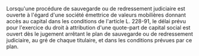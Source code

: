   
Lorsqu'une procédure de sauvegarde ou de redressement judiciaire est ouverte à l'égard d'une société émettrice de valeurs mobilières donnant accès au capital dans les conditions de l'article L. 228-91, le délai prévu pour l'exercice du droit à attribution d'une quote-part de capital social est ouvert dès le jugement arrêtant le plan de sauvegarde ou de redressement judiciaire, au gré de chaque titulaire, et dans les conditions prévues par ce plan.  

  
